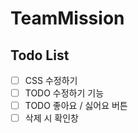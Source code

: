 # TeamMission

## Todo List 

- [ ] CSS 수정하기
- [ ]  TODO 수정하기 기능
- [ ]  TODO 좋아요 / 싫어요 버튼 
- [ ]  삭제 시 확인창 